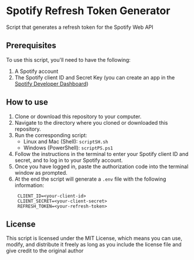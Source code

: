 # Spotify Refresh Token Generator
Script that generates a refresh token for the Spotify Web API


## Prerequisites
To use this script, you'll need to have the following:
1. A Spotify account
2. The Spotify client ID and Secret Key (you can create an app in the [Spotify Developer Dashboard](https://developer.spotify.com/dashboard/login))

## How to use
1. Clone or download this repository to your computer.
2. Navigate to the directory where you cloned or downloaded this repository.
3. Run the corresponding script:
   - Linux and Mac (Shell): `scriptSH.sh`
   - Windows (PowerShell): `scriptPS.ps1`
4. Follow the instructions in the terminal to enter your Spotify client ID and secret, and to log in to your Spotify account.
5. Once you have logged in, paste the authorization code into the terminal window as prompted.
6. At the end the script will generate a `.env` file with the following information:
   ```
    CLIENT_ID=<your-client-id>
    CLIENT_SECRET=<your-client-secret>
    REFRESH_TOKEN=<your-refresh-token>
   ```

## License
This script is licensed under the MIT License, which means you can use, modify, and distribute it freely as long as you include the license file and give credit to the original author
